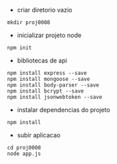 - criar diretorio vazio
````
mkdir proj0008
````

- inicializar projeto node
 ````
 npm init
 ````
 
 - bibliotecas de api
 ````
 npm install express --save
 npm install mongoose --save
 npm install body-parser --save
 npm install bcrypt --save
 npm install jsonwebtoken --save
 ````
 
 - instalar dependencias do projeto
 ````
 npm install
 ````
 
 - subir aplicacao
 ````
 cd proj0008
 node app.js
 ````